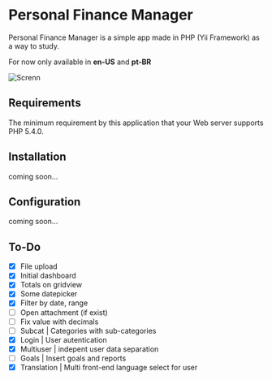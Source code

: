 Personal Finance Manager
=================================


Personal Finance Manager is a simple app made in PHP (Yii Framework) as a way to study.

For now only available in **en-US** and **pt-BR**

![Screnn](https://raw.github.com/gugoan/economizzer/master/web/images/screen.png)



Requirements
------------

The minimum requirement by this application that your Web server supports PHP 5.4.0.


Installation
------------


coming soon...


Configuration
-------------


coming soon...


To-Do 
------

- [x] File upload
- [x] Initial dashboard
- [x] Totals on gridview
- [x] Some datepicker
- [x] Filter by date, range
- [ ] Open attachment (if exist)
- [ ] Fix value with decimals
- [ ] Subcat | Categories with sub-categories
- [x] Login | User autentication
- [x] Multiuser | indepent user data separation
- [ ] Goals | Insert goals and reports 
- [x] Translation | Multi front-end language select for user